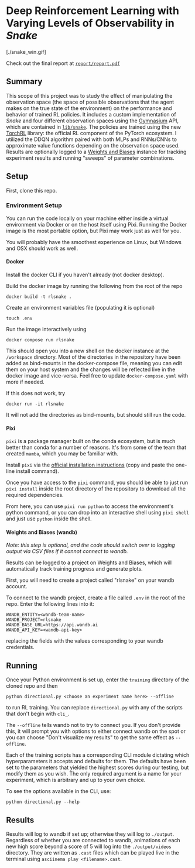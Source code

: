 # Deep Reinforcement Learning with Varying Levels of Observability in _Snake_

[./snake_win.gif]

Check out the final report at [`report/report.pdf`](report/report.pdf)

## Summary

This scope of this project was to study the effect of manipulating the
observation space (the space of possible observations that the agent makes on
the true state of the environment) on the performance and behavior of trained RL
policies. It includes a custom implementation of _Snake_ and four different
observation spaces using the [Gymnasium](https://gymnasium.farama.org/) API,
which are contained in [`lib/snake`](lib/snake). The policies are trained using
the new [TorchRL](https://pytorch.org/rl/stable/index.html) library: the
official RL component of the PyTorch ecosystem. I utilized the DDQN algorithm
paired with both MLPs and RNNs/CNNs to approximate value functions depending on
the observation space used. Results are optionally logged to a [Weights and
Biases](https://wandb.ai) instance for tracking experiment results and running
"sweeps" of parameter combinations.

## Setup

First, clone this repo.

### Environment Setup

You can run the code locally on your machine either inside a virtual environment
via Docker or on the host itself using Pixi. Running the Docker image is the
most portable option, but Pixi may work just as well for you.

You will probably have the smoothest experience on Linux, but Windows and OSX
should work as well.

#### Docker

Install the docker CLI if you haven't already (not docker desktop).

Build the docker image by running the following from the root of the repo

```
docker build -t rlsnake .
```

Create an environment variables file (populating it is optional)

```
touch .env
```

Run the image interactively using

```
docker compose run rlsnake
```

This should open you into a new shell on the docker instance at the `/workspace`
directory. Most of the directories in the repository have been added as
bind-mounts in the docker-compose file, meaning you can edit them on your host
system and the changes will be reflected live in the docker image and
vice-versa. Feel free to update `docker-compose.yaml` with more if needed.

If this does not work, try

```
docker run -it rlsnake
```

It will not add the directories as bind-mounts, but should still run the code.

#### Pixi

`pixi` is a package manager built on the conda ecosystem, but is much better
than conda for a number of reasons. It's from some of the team that created
`mamba`, which you may be familiar with.

Install `pixi` via the [official installation
instructions](https://pixi.sh/dev/) (copy and paste the one-line install
command).

Once you have access to the `pixi` command, you should be able to just run `pixi
install` inside the root directory of the repository to download all the
required dependencies.

From here, you can use `pixi run python` to access the environment's python
command, or you can drop into an interactive shell using `pixi shell` and just
use `python` inside the shell.

#### Weights and Biases (wandb)

*Note: this step is optional, and the code should switch over to logging output
via CSV files if it cannot connect to wandb.*

Results can be logged to a project on Weights and Biases, which will
automatically track training progress and generate plots.

First, you will need to create a project called "rlsnake" on your wandb account.

To connect to the wandb project, create a file called `.env` in the root of the
repo. Enter the following lines into it:

```
WANDB_ENTITY=<wandb-team-name>
WANDB_PROJECT=rlsnake
WANDB_BASE_URL=https://api.wandb.ai
WANDB_API_KEY=<wandb-api-key>
```

replacing the fields with the values corresponding to your wandb credentials.


## Running

Once your Python environment is set up, enter the `training` directory of the
cloned repo and then 

```
python directional.py <choose an experiment name here> --offline
```

to run RL training. You can replace `directional.py` with any of the scripts
that don't begin with `cli_`.

The `--offline` tells wandb not to try to connect you. If you don't provide
this, it will prompt you with options to either connect wandb on the spot or you
can choose "Don't visualize my results" to get the same effect as `--offline`.

Each of the training scripts has a corresponding CLI module dictating which
hyperparameters it accepts and defaults for them. The defaults have been set to
the parameters that yielded the highest scores during our testing, but modify
them as you wish. The only required argument is a name for your experiment,
which is arbitrary and up to your own choice.

To see the options available in the CLI, use:

```
python directional.py --help
```

## Results

Results will log to wandb if set up; otherwise they will log to `./output`.
Regardless of whether you are connected to wandb, animations of each new high
score beyond a score of 5 will log into the `./output/videos` directory. They
are written as `.cast` files which can be played live in the terminal using
`asciinema play <filename>.cast`.
